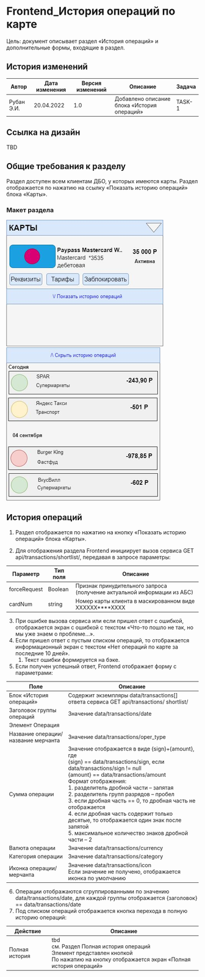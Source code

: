 # Frontend_История операций по карте
Цель: документ описывает раздел «История операций» и дополнительные формы, входящие в раздел.
## История изменений
| Автор         | Дата изменения  | Версия изменений |Описание|Задача|
|-------------- |---------------| ----------------|--------|------|
| Рубан Э.И.    | 20.04.2022      |    1.0           |Добавлено описание блока «История операций»|TASK-1|
## Ссылка на дизайн
TBD
## Общие требования к разделу
Раздел доступен всем клиентам ДБО, у которых имеются карты. Раздел отображается по нажатию на ссылку «Показать историю операций» блока «Карты».
### Макет раздела
![](Images/img1.jpg)
![](Images/img2.jpg)

## История операций
1. Раздел отображается по нажатию на кнопку «Показать историю операций» блока «Карты».

2. Для отображения раздела Frontend инициирует вызов сервиса GET api/transactions/shortlist/, передавая в запросе параметры:

|Параметр	|Тип поля|	Описание|
|---|---|---|
|forceRequest	|Boolean|	Признак принудительного запроса (получение актуальной информации из АБС)|
|cardNum|	string	|Номер карты клиента в маскированном виде XXXXXX****XXXX|

3. При ошибке вызова сервиса или если пришел ответ с ошибкой, отображается экран с ошибкой с текстом «Что-то пошло не так, но мы уже знаем о проблеме…».
4. Если пришел ответ с пустым списком операций, то отображается информационный экран с текстом «Нет операций по карте за последние 10 дней». 
   1. Текст ошибки формируется на бэке.
5. Если получен успешный ответ, Frontend отображает форму с параметрами:

|Поле	|Описание|
|-------|--------|
|Блок «История операций»	|Содержит экземпляры data/transactions[] ответа сервиса GET api/transactions/ shortlist/|
|Заголовок группы операций	| Значение data/transactions/date|
|Элемент Операция	||
|Название операции/название мерчанта|	Значение data/transactions/oper_type|
|Сумма операции	|Значение отображается в виде {sign}+{amount}, где<br>{sign} == data/transactions/sign, если data/transactions/sign != null<br>{amount} == data/transactions/amount<br>Формат отображения:<br>1.	разделитель дробной части – запятая<br>2.	разделитель групп разрядов – пробел<br>3.	если дробная часть == 0, то дробная часть не отображается<br>4.	если дробная часть содержит только десятые, то отображается один знак после запятой<br>5.	максимальное количество знаков дробной части – 2|
|Валюта операции	|Значение data/transactions/currency|
|Категория операции	|Значение data/transactions/category|
|Иконка операции/мерчанта	|Значение data/transactions/icon<br> Если значение не получено, отображается иконка по умолчанию|

6.	Операции отображаются сгруппированными по значению data/transactions/date, для каждой группы отображается {заголовок} == data/transactions/date
7.	Под списком операций отображается кнопка перехода в полную историю операций:

|Действие	    |Описание|
|---------------|--------|
|Полная история	|tbd<br> см. Раздел Полная история операций<br> Элемент представлен кнопкой<br> По нажатию на кнопку отображается экран «Полная история операций»|